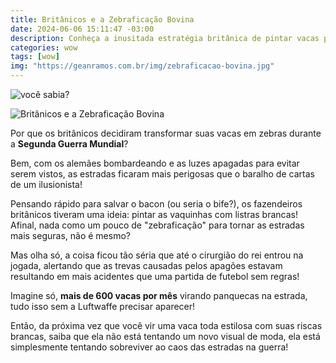 ```yaml
---
title: Britânicos e a Zebraficação Bovina
date: 2024-06-06 15:11:47 -03:00
description: Conheça a inusitada estratégia britânica de pintar vacas para torná-las visíveis durante os apagões na Segunda Guerra Mundial. Surpreenda-se!
categories: wow
tags: [wow]
img: "https://geanramos.com.br/img/zebraficacao-bovina.jpg"
---
```

![você sabia?](https://cdn.jsdelivr.net/gh/geanramos/files/img/voce-sabia.png)

![Britânicos e a Zebraficação Bovina](https://qph.cf2.quoracdn.net/main-qimg-eaa81d935d081cae537ddcf744c6a109)

Por que os britânicos decidiram transformar suas vacas em zebras durante a **Segunda Guerra Mundial**? 

Bem, com os alemães bombardeando e as luzes apagadas para evitar serem vistos, as estradas ficaram mais perigosas que o baralho de cartas de um ilusionista!

Pensando rápido para salvar o bacon (ou seria o bife?), os fazendeiros britânicos tiveram uma ideia: pintar as vaquinhas com listras brancas! Afinal, nada como um pouco de "zebraficação" para tornar as estradas mais seguras, não é mesmo?

Mas olha só, a coisa ficou tão séria que até o cirurgião do rei entrou na jogada, alertando que as trevas causadas pelos apagões estavam resultando em mais acidentes que uma partida de futebol sem regras! 

Imagine só, **mais de 600 vacas por mês** virando panquecas na estrada, tudo isso sem a Luftwaffe precisar aparecer!

Então, da próxima vez que você vir uma vaca toda estilosa com suas riscas brancas, saiba que ela não está tentando um novo visual de moda, ela está simplesmente tentando sobreviver ao caos das estradas na guerra!
